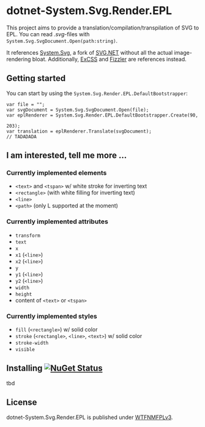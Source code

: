 # dotnet-System.Svg.Render.EPL

This project aims to provide a translation/compilation/transpilation of SVG to EPL. You can read *.svg*-files with `System.Svg.SvgDocument.Open(path:string)`.

It references [System.Svg](https://github.com/dittodhole/dotnet-System.Svg), a fork of [SVG.NET](https://github.com/vvvv/SVG) without all the actual image-rendering bloat. Additionally, [ExCSS](https://github.com/TylerBrinks/ExCSS) and [Fizzler](https://code.google.com/archive/p/fizzler) are references instead.

## Getting started

You can start by using the `System.Svg.Render.EPL.DefaultBootstrapper`:

```
var file = "";
var svgDocument = System.Svg.SvgDocument.Open(file);
var eplRenderer = System.Svg.Render.EPL.DefaultBootstrapper.Create(90,
                                                                   203);
var translation = eplRenderer.Translate(svgDocument);
// TADADADA
```

## I am interested, tell me more ...

### Currently implemented elements

- `<text>` and `<tspan>` w/ white stroke for inverting text
- `<rectangle>` (with white filling for inverting text)
- `<line>`
- `<path>` (only L supported at the moment)

### Currently implemented attributes

- `transform`
- `text`
- `x`
- `x1` (`<line>`)
- `x2` (`<line>`)
- `y`
- `y1` (`<line>`)
- `y2` (`<line>`)
- `width`
- `height`
- content of `<text>` or `<tspan>`

### Currently implemented styles
- `fill` (`<rectangle>`) w/ solid color
- `stroke` (`<rectangle>`, `<line>`, `<text>`) w/ solid color
- `stroke-width`
- `visible`

## Installing [![NuGet Status](http://img.shields.io/nuget/v/System.Svg.Render.EPL.svg?style=flat)](https://www.nuget.org/packages/System.Svg.Render.EPL/)

tbd

## License

dotnet-System.Svg.Render.EPL is published under [WTFNMFPLv3](https://github.com/dittodhole/WTFNMFPLv3).
